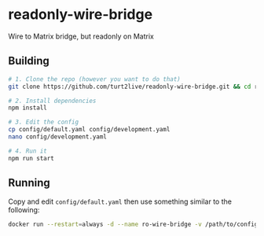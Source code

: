 # readonly-wire-bridge
Wire to Matrix bridge, but readonly on Matrix

## Building

```bash
# 1. Clone the repo (however you want to do that)
git clone https://github.com/turt2live/readonly-wire-bridge.git && cd readonly-wire-bridge

# 2. Install dependencies
npm install

# 3. Edit the config
cp config/default.yaml config/development.yaml
nano config/development.yaml

# 4. Run it
npm run start  
```

## Running

Copy and edit `config/default.yaml` then use something similar to the following:

```bash
docker run --restart=always -d --name ro-wire-bridge -v /path/to/config.yaml:/app/config/production.yaml -v /path/to/storage:/data -p 8080:9000 ghcr.io/turt2live/readonly-wire-bridge:main
```
